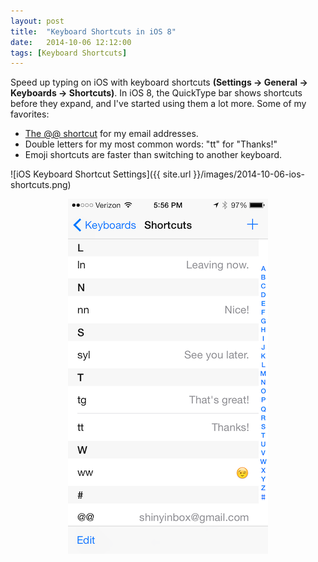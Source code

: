 ```yaml
---
layout: post
title:  "Keyboard Shortcuts in iOS 8"
date:   2014-10-06 12:12:00
tags: [Keyboard Shortcuts]
---
```

Speed up typing on iOS with keyboard shortcuts **(Settings → General → Keyboards → Shortcuts)**. In iOS 8, the QuickType bar shows shortcuts before they expand, and I've started using them a lot more. Some of my favorites:

* [The @@ shortcut](http://rocketink.net/2014/09/ios-@@-shortcut.html) for my email addresses.
* Double letters for my most common words: "tt" for "Thanks!"
* Emoji shortcuts are faster than switching to another keyboard.
 
 ![iOS Keyboard Shortcut Settings]({{ site.url }}/images/2014-10-06-ios-shortcuts.png)
 
 <p style="text-align: center;"><img src="/images/2014-10-06-ios-shortcuts.png" alt="iOS Keyboard Shortcut Settings" /></p>